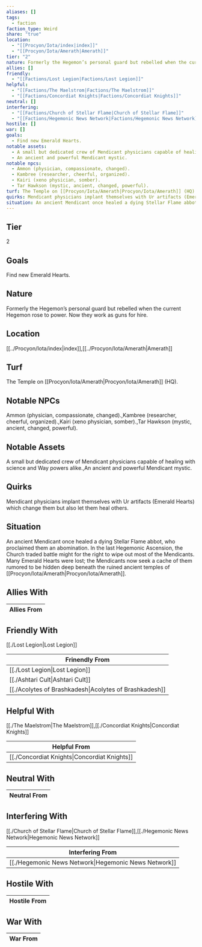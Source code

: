 ```yaml
---
aliases: []
tags:
  - faction
faction_type: Weird
share: "true"
location:
  - "[[Procyon/Iota/index|index]]"
  - "[[Procyon/Iota/Amerath|Amerath]]"
tier: "2"
nature: Formerly the Hegemon’s personal guard but rebelled when the current Hegemon rose to power. Now they work as guns for hire.
allies: []
friendly:
  - "[[Factions/Lost Legion|Factions/Lost Legion]]"
helpful:
  - "[[Factions/The Maelstrom|Factions/The Maelstrom]]"
  - "[[Factions/Concordiat Knights|Factions/Concordiat Knights]]"
neutral: []
interfering:
  - "[[Factions/Church of Stellar Flame|Church of Stellar Flame]]"
  - "[[Factions/Hegemonic News Network|Factions/Hegemonic News Network]]"
hostile: []
war: []
goals:
  - Find new Emerald Hearts.
notable assets:
  - A small but dedicated crew of Mendicant physicians capable of healing with science and Way powers alike.
  - An ancient and powerful Mendicant mystic.
notable npcs:
  - Ammon (physician, compassionate, changed).
  - Kambree (researcher, cheerful, organized).
  - Kairi (xeno physician, somber).
  - Tar Hawkson (mystic, ancient, changed, powerful).
turf: The Temple on [[Procyon/Iota/Amerath|Procyon/Iota/Amerath]] (HQ).
quirks: Mendicant physicians implant themselves with Ur artifacts (Emerald Hearts) which change them but also let them heal others.
situation: An ancient Mendicant once healed a dying Stellar Flame abbot, who proclaimed them an abomination. In the last Hegemonic Ascension, the Church traded battle might for the right to wipe out most of the Mendicants. Many Emerald Hearts were lost; the Mendicants now seek a cache of them rumored to be hidden deep beneath the ruined ancient temples of [[Procyon/Iota/Amerath|Procyon/Iota/Amerath]].
---
```

## Tier

2

## Goals

Find new Emerald Hearts.

## Nature

Formerly the Hegemon’s personal guard but rebelled when the current Hegemon rose to power. Now they work as guns for hire.

## Location

[[../Procyon/Iota/index|index]],[[../Procyon/Iota/Amerath|Amerath]]

## Turf

The Temple on [[Procyon/Iota/Amerath|Procyon/Iota/Amerath]] (HQ).

## Notable NPCs

Ammon (physician, compassionate, changed).,Kambree (researcher, cheerful, organized).,Kairi (xeno physician, somber).,Tar Hawkson (mystic, ancient, changed, powerful).

## Notable Assets

A small but dedicated crew of Mendicant physicians capable of healing with science and Way powers alike.,An ancient and powerful Mendicant mystic.

## Quirks

Mendicant physicians implant themselves with Ur artifacts (Emerald Hearts) which change them but also let them heal others.

## Situation

An ancient Mendicant once healed a dying Stellar Flame abbot, who proclaimed them an abomination. In the last Hegemonic Ascension, the Church traded battle might for the right to wipe out most of the Mendicants. Many Emerald Hearts were lost; the Mendicants now seek a cache of them rumored to be hidden deep beneath the ruined ancient temples of [[Procyon/Iota/Amerath|Procyon/Iota/Amerath]].

## Allies With



| Allies From |
| ----------- |


## Friendly With

[[./Lost Legion|Lost Legion]]

| Frinendly From                                                   |
| ---------------------------------------------------------------- |
| [[./Lost Legion\|Lost Legion]]                         |
| [[./Ashtari Cult\|Ashtari Cult]]                       |
| [[./Acolytes of Brashkadesh\|Acolytes of Brashkadesh]] |


## Helpful With

[[./The Maelstrom|The Maelstrom]],[[./Concordiat Knights|Concordiat Knights]]

| Helpful From                                           |
| ------------------------------------------------------ |
| [[./Concordiat Knights\|Concordiat Knights]] |


## Neutral With




| Neutral From |
| ------------ |



## Interfering With

[[./Church of Stellar Flame|Church of Stellar Flame]],[[./Hegemonic News Network|Hegemonic News Network]]


| Interfering From                                               |
| -------------------------------------------------------------- |
| [[./Hegemonic News Network\|Hegemonic News Network]] |



## Hostile With




| Hostile From |
| ------------ |



## War With



| War From |
| -------- |


